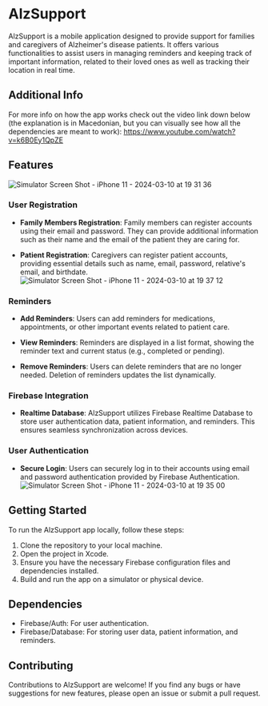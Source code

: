 # AlzSupport

AlzSupport is a mobile application designed to provide support for families and caregivers of Alzheimer's disease patients. It offers various functionalities to assist users in managing reminders and keeping track of important information, related to their loved ones as well as tracking their location in real time.

## Additional Info

For more info on how the app works check out the video link down below (the explanation is in Macedonian, but you can visually see how all the dependencies are meant to work): 
https://www.youtube.com/watch?v=k6B0Ey1QpZE

## Features

![Simulator Screen Shot - iPhone 11 - 2024-03-10 at 19 31 36](https://github.com/schrodingerisdead/AlzSupport/assets/63170223/b6dddd21-1bc4-4f55-a930-d1e9f703a9f6)

### User Registration

- **Family Members Registration**: Family members can register accounts using their email and password. They can provide additional information such as their name and the email of the patient they are caring for.

- **Patient Registration**: Caregivers can register patient accounts, providing essential details such as name, email, password, relative's email, and birthdate.
  ![Simulator Screen Shot - iPhone 11 - 2024-03-10 at 19 37 12](https://github.com/schrodingerisdead/AlzSupport/assets/63170223/eb2e9273-252c-4443-8daf-b31970f13b89)


### Reminders

- **Add Reminders**: Users can add reminders for medications, appointments, or other important events related to patient care.

- **View Reminders**: Reminders are displayed in a list format, showing the reminder text and current status (e.g., completed or pending).

- **Remove Reminders**: Users can delete reminders that are no longer needed. Deletion of reminders updates the list dynamically.

### Firebase Integration

- **Realtime Database**: AlzSupport utilizes Firebase Realtime Database to store user authentication data, patient information, and reminders. This ensures seamless synchronization across devices.

### User Authentication

- **Secure Login**: Users can securely log in to their accounts using email and password authentication provided by Firebase Authentication.
   ![Simulator Screen Shot - iPhone 11 - 2024-03-10 at 19 35 00](https://github.com/schrodingerisdead/AlzSupport/assets/63170223/e4aef1a1-4847-4774-8472-15e76bdf8c87)

## Getting Started

To run the AlzSupport app locally, follow these steps:

1. Clone the repository to your local machine.
2. Open the project in Xcode.
3. Ensure you have the necessary Firebase configuration files and dependencies installed.
4. Build and run the app on a simulator or physical device.

## Dependencies

- Firebase/Auth: For user authentication.
- Firebase/Database: For storing user data, patient information, and reminders.

## Contributing

Contributions to AlzSupport are welcome! If you find any bugs or have suggestions for new features, please open an issue or submit a pull request.


